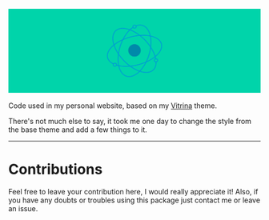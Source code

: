 [![Augusto Goulart](screenshot.png)]()

Code used in my personal website, based on my [Vitrina](https://github.com/oAGoulart/vitrina) theme.

There's not much else to say, it took me one day to change the style from the base theme and add a few things to it.


---

# Contributions

Feel free to leave your contribution here, I would really appreciate it!
Also, if you have any doubts or troubles using this package just contact me or leave an issue.
